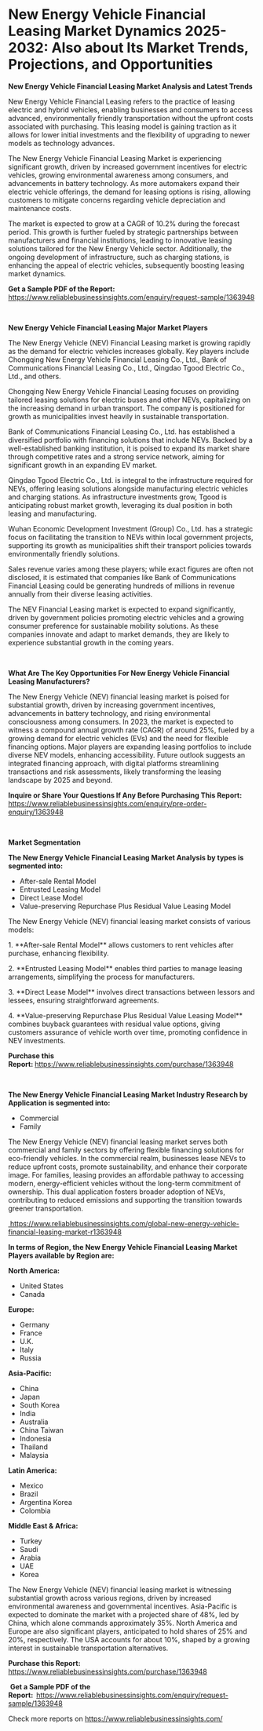 <p><h1>New Energy Vehicle Financial Leasing Market Dynamics 2025-2032: Also about Its Market Trends, Projections, and Opportunities</h1></p><p><strong>New Energy Vehicle Financial Leasing Market Analysis and Latest Trends</strong></p>
<p><p>New Energy Vehicle Financial Leasing refers to the practice of leasing electric and hybrid vehicles, enabling businesses and consumers to access advanced, environmentally friendly transportation without the upfront costs associated with purchasing. This leasing model is gaining traction as it allows for lower initial investments and the flexibility of upgrading to newer models as technology advances. </p><p>The New Energy Vehicle Financial Leasing Market is experiencing significant growth, driven by increased government incentives for electric vehicles, growing environmental awareness among consumers, and advancements in battery technology. As more automakers expand their electric vehicle offerings, the demand for leasing options is rising, allowing customers to mitigate concerns regarding vehicle depreciation and maintenance costs. </p><p>The market is expected to grow at a CAGR of 10.2% during the forecast period. This growth is further fueled by strategic partnerships between manufacturers and financial institutions, leading to innovative leasing solutions tailored for the New Energy Vehicle sector. Additionally, the ongoing development of infrastructure, such as charging stations, is enhancing the appeal of electric vehicles, subsequently boosting leasing market dynamics.</p></p>
<p><strong>Get a Sample PDF of the Report:&nbsp;</strong> <a href="https://www.reliablebusinessinsights.com/enquiry/request-sample/1363948?utm_campaign=2629&utm_medium=2&utm_source=Github&utm_content=ia&utm_term=11032025&utm_id=new-energy-vehicle-financial-leasing">https://www.reliablebusinessinsights.com/enquiry/request-sample/1363948</a></p>
<p>&nbsp;</p>
<p><strong>New Energy Vehicle Financial Leasing Major Market Players</strong></p>
<p><p>The New Energy Vehicle (NEV) Financial Leasing market is growing rapidly as the demand for electric vehicles increases globally. Key players include Chongqing New Energy Vehicle Financial Leasing Co., Ltd., Bank of Communications Financial Leasing Co., Ltd., Qingdao Tgood Electric Co., Ltd., and others.</p><p>Chongqing New Energy Vehicle Financial Leasing focuses on providing tailored leasing solutions for electric buses and other NEVs, capitalizing on the increasing demand in urban transport. The company is positioned for growth as municipalities invest heavily in sustainable transportation.</p><p>Bank of Communications Financial Leasing Co., Ltd. has established a diversified portfolio with financing solutions that include NEVs. Backed by a well-established banking institution, it is poised to expand its market share through competitive rates and a strong service network, aiming for significant growth in an expanding EV market.</p><p>Qingdao Tgood Electric Co., Ltd. is integral to the infrastructure required for NEVs, offering leasing solutions alongside manufacturing electric vehicles and charging stations. As infrastructure investments grow, Tgood is anticipating robust market growth, leveraging its dual position in both leasing and manufacturing.</p><p>Wuhan Economic Development Investment (Group) Co., Ltd. has a strategic focus on facilitating the transition to NEVs within local government projects, supporting its growth as municipalities shift their transport policies towards environmentally friendly solutions.</p><p>Sales revenue varies among these players; while exact figures are often not disclosed, it is estimated that companies like Bank of Communications Financial Leasing could be generating hundreds of millions in revenue annually from their diverse leasing activities.</p><p>The NEV Financial Leasing market is expected to expand significantly, driven by government policies promoting electric vehicles and a growing consumer preference for sustainable mobility solutions. As these companies innovate and adapt to market demands, they are likely to experience substantial growth in the coming years.</p></p>
<p>&nbsp;</p>
<p><strong>What Are The Key Opportunities For New Energy Vehicle Financial Leasing Manufacturers?</strong></p>
<p><p>The New Energy Vehicle (NEV) financial leasing market is poised for substantial growth, driven by increasing government incentives, advancements in battery technology, and rising environmental consciousness among consumers. In 2023, the market is expected to witness a compound annual growth rate (CAGR) of around 25%, fueled by a growing demand for electric vehicles (EVs) and the need for flexible financing options. Major players are expanding leasing portfolios to include diverse NEV models, enhancing accessibility. Future outlook suggests an integrated financing approach, with digital platforms streamlining transactions and risk assessments, likely transforming the leasing landscape by 2025 and beyond.</p></p>
<p><strong>Inquire or Share Your Questions If Any Before Purchasing This Report:</strong> <a href="https://www.reliablebusinessinsights.com/enquiry/pre-order-enquiry/1363948?utm_campaign=2629&utm_medium=2&utm_source=Github&utm_content=ia&utm_term=11032025&utm_id=new-energy-vehicle-financial-leasing">https://www.reliablebusinessinsights.com/enquiry/pre-order-enquiry/1363948</a></p>
<p>&nbsp;</p>
<p><strong>Market Segmentation</strong></p>
<p><strong>The New Energy Vehicle Financial Leasing Market Analysis by types is segmented into:</strong></p>
<p><ul><li>After-sale Rental Model</li><li>Entrusted Leasing Model</li><li>Direct Lease Model</li><li>Value-preserving Repurchase Plus Residual Value Leasing Model</li></ul></p>
<p><p>The New Energy Vehicle (NEV) financial leasing market consists of various models: </p><p>1. **After-sale Rental Model** allows customers to rent vehicles after purchase, enhancing flexibility. </p><p>2. **Entrusted Leasing Model** enables third parties to manage leasing arrangements, simplifying the process for manufacturers. </p><p>3. **Direct Lease Model** involves direct transactions between lessors and lessees, ensuring straightforward agreements. </p><p>4. **Value-preserving Repurchase Plus Residual Value Leasing Model** combines buyback guarantees with residual value options, giving customers assurance of vehicle worth over time, promoting confidence in NEV investments.</p></p>
<p><strong>Purchase this Report:&nbsp;</strong><a href="https://www.reliablebusinessinsights.com/purchase/1363948?utm_campaign=2629&utm_medium=2&utm_source=Github&utm_content=ia&utm_term=11032025&utm_id=new-energy-vehicle-financial-leasing">https://www.reliablebusinessinsights.com/purchase/1363948</a></p>
<p>&nbsp;</p>
<p><strong>The New Energy Vehicle Financial Leasing Market Industry Research by Application is segmented into:</strong></p>
<p><ul><li>Commercial</li><li>Family</li></ul></p>
<p><p>The New Energy Vehicle (NEV) financial leasing market serves both commercial and family sectors by offering flexible financing solutions for eco-friendly vehicles. In the commercial realm, businesses lease NEVs to reduce upfront costs, promote sustainability, and enhance their corporate image. For families, leasing provides an affordable pathway to accessing modern, energy-efficient vehicles without the long-term commitment of ownership. This dual application fosters broader adoption of NEVs, contributing to reduced emissions and supporting the transition towards greener transportation.</p></p>
<p><a href="https://www.reliablebusinessinsights.com/global-new-energy-vehicle-financial-leasing-market-r1363948?utm_campaign=2629&utm_medium=2&utm_source=Github&utm_content=ia&utm_term=11032025&utm_id=new-energy-vehicle-financial-leasing">&nbsp;https://www.reliablebusinessinsights.com/global-new-energy-vehicle-financial-leasing-market-r1363948</a></p>
<p><strong>In terms of Region, the New Energy Vehicle Financial Leasing Market Players available by Region are:</strong></p>
<p>
    <p> <strong> North America: </strong>
        <ul>
            <li>United States</li>
            <li>Canada</li>
        </ul>
        </p> 
    <p> <strong> Europe: </strong>
        <ul>
            <li>Germany</li>
            <li>France</li>
            <li>U.K.</li>
            <li>Italy</li>
            <li>Russia</li>
        </ul>
        </p> 
    <p> <strong> Asia-Pacific: </strong>
        <ul>
            <li>China</li>
            <li>Japan</li>
            <li>South Korea</li>
            <li>India</li>
            <li>Australia</li>
            <li>China Taiwan</li>
            <li>Indonesia</li>
            <li>Thailand</li>
            <li>Malaysia</li>
        </ul>
        </p> 
    <p> <strong> Latin America: </strong>
        <ul>
            <li>Mexico</li>
            <li>Brazil</li>
            <li>Argentina Korea</li>
            <li>Colombia</li>
        </ul>
        </p> 
    <p> <strong> Middle East & Africa: </strong>
        <ul>
            <li>Turkey</li>
            <li>Saudi</li>
            <li>Arabia</li>
            <li>UAE</li>
            <li>Korea</li>
        </ul>
    </p>
    </p>
<p><p>The New Energy Vehicle (NEV) financial leasing market is witnessing substantial growth across various regions, driven by increased environmental awareness and governmental incentives. Asia-Pacific is expected to dominate the market with a projected share of 48%, led by China, which alone commands approximately 35%. North America and Europe are also significant players, anticipated to hold shares of 25% and 20%, respectively. The USA accounts for about 10%, shaped by a growing interest in sustainable transportation alternatives.</p></p>
<p><strong>Purchase this Report: </strong><a href="https://www.reliablebusinessinsights.com/purchase/1363948?utm_campaign=2629&utm_medium=2&utm_source=Github&utm_content=ia&utm_term=11032025&utm_id=new-energy-vehicle-financial-leasing">https://www.reliablebusinessinsights.com/purchase/1363948</a></p>
<p>&nbsp;<strong>Get a Sample PDF of the Report:&nbsp;&nbsp;</strong><a href="https://www.reliablebusinessinsights.com/enquiry/request-sample/1363948?utm_campaign=2629&utm_medium=2&utm_source=Github&utm_content=ia&utm_term=11032025&utm_id=new-energy-vehicle-financial-leasing">https://www.reliablebusinessinsights.com/enquiry/request-sample/1363948</a></p>
<p><strong></strong></p>
<p>Check more reports on <a href="https://www.reliablebusinessinsights.com/?utm_campaign=2629&utm_medium=2&utm_source=Github&utm_content=ia&utm_term=11032025&utm_id=new-energy-vehicle-financial-leasing">https://www.reliablebusinessinsights.com/</a></p>
